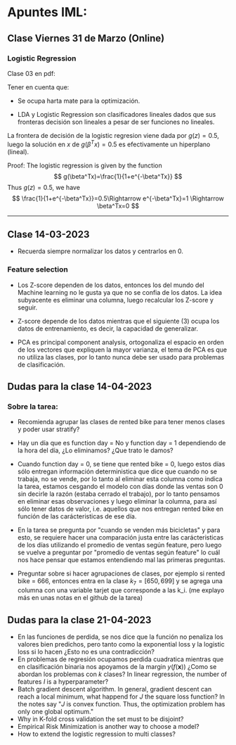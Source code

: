 # Apuntes IML:

## Clase Viernes 31 de Marzo (Online)

### Logistic Regression

Clase 03 en pdf:

Tener en cuenta que:

* Se ocupa harta mate para la optimización.

* LDA y Logistic Regression son clasificadores lineales dados que sus fronteras decisión son lineales a pesar de ser funciones no lineales.

La frontera de decisión de la logistic regresion viene dada por $g(z)=0.5$, luego la solución en $x$ de $g(\beta^Tx)=0.5$ es efectivamente un hiperplano (lineal).

Proof: The logistic regression is given by the function
$$
g(\beta^Tx)=\frac{1}{1+e^{-\beta^Tx}}
$$
 Thus $g(z)=0.5$, we have
 $$
 \frac{1}{1+e^{-\beta^Tx}}=0.5\Rightarrow e^{-\beta^Tx}=1 \Rightarrow \beta^Tx=0
 $$

 <hr>

## Clase 14-03-2023

- Recuerda siempre normalizar los datos y centrarlos en 0.

### Feature selection

- Los Z-score dependen de los datos, entonces los del mundo del Machine learning no le gusta ya que no se confia de los datos. La idea subyacente es eliminar una columna, luego recalcular los Z-score y seguir.

- Z-score depende de los datos mientras que el siguiente (3) ocupa los datos de entrenamiento, es decir, la capacidad de generalizar.

- PCA es principal component analysis, ortogonaliza el espacio en orden de los vectores que expliquen la mayor varianza, el tema de PCA es que no utiliza las clases, por lo tanto nunca debe ser usado para problemas de clasificación.

## Dudas para la clase 14-04-2023

### Sobre la tarea:

- Recomienda agrupar las clases de rented bike para tener menos clases y poder usar stratify?

- Hay un día que es function day = No y function day = 1 dependiendo de la hora del día, ¿Lo eliminamos? ¿Que trato le damos?

- Cuando function day = 0, se tiene  que rented bike = 0, luego estos días sólo entregan información deterministica que dice que cuando no se trabaja, no se vende, por lo tanto al eliminar esta columna como indica la tarea, estamos cesgando el modelo con días donde las ventas son 0 sin decirle la razón (estaba cerrado el trabajo), por lo tanto pensamos en eliminar esas observaciones y luego eliminar la columna, para así sólo tener datos de valor, i.e. aquellos que nos entregan rented bike en función de las carácteristicas de ese día.

- En la tarea se pregunta por "cuando se venden más bicicletas" y para esto, se requiere hacer una comparación justa entre las carácteristicas de los días utilizando el promedio de ventas según feature, pero luego se vuelve a preguntar por "promedio de ventas según feature" lo cuál nos hace pensar que estamos entendiendo mal las primeras preguntas.

- Preguntar sobre si hacer agrupaciones de clases, por ejemplo si rented bike = 666, entonces entra en la clase  $k_7 = [650,699]$ y se agrega una columna con una variable tarjet que corresponde a las k_i. (me explayo más en unas notas en el github de la tarea)

## Dudas para la clase 21-04-2023

- En las funciones de perdida, se nos dice que la función no penaliza los valores bien predichos, pero tanto como la exponential loss y la logistic loss si lo hacen ¿Esto no es una contradicción?
- En problemas de regresión ocupamos perdida cuadratica mientras que en clasificación binaria nos apoyamos de la margin $y(f(\textbf{x}))$ ¿Como se abordan los problemas con $k$ clases?
In linear regression, the number of features $I$ is a hyperparameter?
- Batch gradient descent algorithm. In general, gradient descent can reach a local minimum, what happend for $J$ the square loss function? In the notes say "$J$ is convex function. Thus, the optimization problem has only one global optimum."
- Why in K-fold cross validation the set must to be disjoint?
- Empirical Risk Minimization is another way to choose a model?
- How to extend the logistic regression to multi classes?

